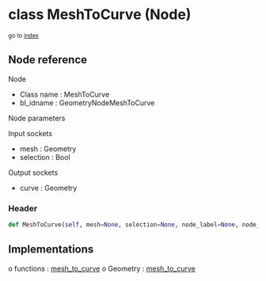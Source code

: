 # class MeshToCurve (Node)

<sub>go to [index](/docs/index.md)</sub>

## Node reference

Node
 - Class name : MeshToCurve
 - bl_idname : GeometryNodeMeshToCurve

Node parameters

Input sockets
 - mesh : Geometry
 - selection : Bool

Output sockets
 - curve : Geometry

### Header

``` python
def MeshToCurve(self, mesh=None, selection=None, node_label=None, node_color=None):
```

## Implementations

o functions : [mesh_to_curve](/docs/classes/mesh_to_curve.md)
o Geometry : [mesh_to_curve](/docs/classes/mesh_to_curve.md) 

